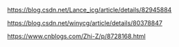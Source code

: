  https://blog.csdn.net/Lance_icg/article/details/82945884 

 https://blog.csdn.net/winycg/article/details/80378847 

 https://www.cnblogs.com/Zhi-Z/p/8728168.html 